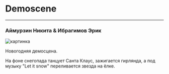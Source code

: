 # Demoscene
---
### Аймурзин Никита & Ибрагимов Эрик

![картинка](https://pp.userapi.com/c841332/v841332816/49b2d/GRvym9xtGDc.jpg)

Новогодняя демосцена. 

На фоне снегопада танцует Санта Клаус, зажигается гирлянда, а под музыку "Let it snow" переливается звезда на ёлке.
